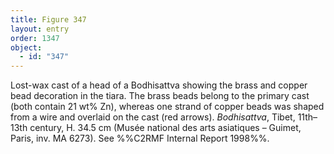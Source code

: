 ```yaml
---
title: Figure 347
layout: entry
order: 1347
object:
  - id: "347"
---
```


Lost-wax cast of a head of a Bodhisattva showing the brass and copper bead decoration in the tiara. The brass beads belong to the primary cast (both contain 21 wt% Zn), whereas one strand of copper beads was shaped from a wire and overlaid on the cast (red arrows). *Bodhisattva*, Tibet, 11th–13th century, H. 34.5 cm (Musée national des arts asiatiques – Guimet, Paris, inv. MA 6273). See %%C2RMF Internal Report 1998%%.
